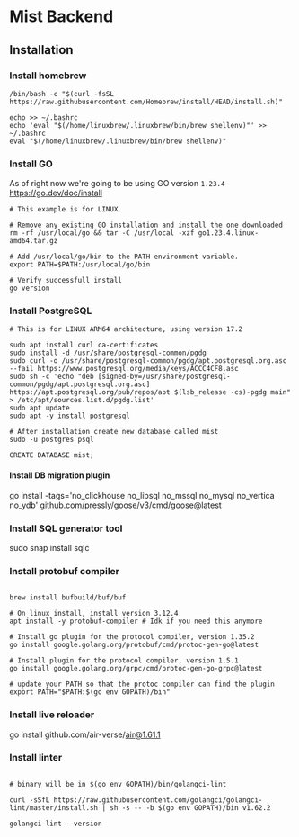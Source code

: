 # Mist Backend

## Installation

### Install homebrew

```
/bin/bash -c "$(curl -fsSL https://raw.githubusercontent.com/Homebrew/install/HEAD/install.sh)"

echo >> ~/.bashrc
echo 'eval "$(/home/linuxbrew/.linuxbrew/bin/brew shellenv)"' >> ~/.bashrc
eval "$(/home/linuxbrew/.linuxbrew/bin/brew shellenv)"
```

### Install GO

As of right now we're going to be using GO version `1.23.4`
https://go.dev/doc/install

```
# This example is for LINUX

# Remove any existing GO installation and install the one downloaded
rm -rf /usr/local/go && tar -C /usr/local -xzf go1.23.4.linux-amd64.tar.gz

# Add /usr/local/go/bin to the PATH environment variable.
export PATH=$PATH:/usr/local/go/bin

# Verify successfull install
go version
```

### Install PostgreSQL

```
# This is for LINUX ARM64 architecture, using version 17.2

sudo apt install curl ca-certificates
sudo install -d /usr/share/postgresql-common/pgdg
sudo curl -o /usr/share/postgresql-common/pgdg/apt.postgresql.org.asc --fail https://www.postgresql.org/media/keys/ACCC4CF8.asc
sudo sh -c 'echo "deb [signed-by=/usr/share/postgresql-common/pgdg/apt.postgresql.org.asc] https://apt.postgresql.org/pub/repos/apt $(lsb_release -cs)-pgdg main" > /etc/apt/sources.list.d/pgdg.list'
sudo apt update
sudo apt -y install postgresql

# After installation create new database called mist
sudo -u postgres psql

CREATE DATABASE mist;
```

#### Install DB migration plugin

go install -tags='no_clickhouse no_libsql no_mssql no_mysql no_vertica no_ydb' github.com/pressly/goose/v3/cmd/goose@latest

### Install SQL generator tool

sudo snap install sqlc

### Install protobuf compiler

```

brew install bufbuild/buf/buf

# On linux install, install version 3.12.4
apt install -y protobuf-compiler # Idk if you need this anymore

# Install go plugin for the protocol compiler, version 1.35.2
go install google.golang.org/protobuf/cmd/protoc-gen-go@latest

# Install plugin for the protocol compiler, version 1.5.1
go install google.golang.org/grpc/cmd/protoc-gen-go-grpc@latest

# update your PATH so that the protoc compiler can find the plugin
export PATH="$PATH:$(go env GOPATH)/bin"
```

### Install live reloader

go install github.com/air-verse/air@1.61.1

### Install linter

```

# binary will be in $(go env GOPATH)/bin/golangci-lint

curl -sSfL https://raw.githubusercontent.com/golangci/golangci-lint/master/install.sh | sh -s -- -b $(go env GOPATH)/bin v1.62.2

golangci-lint --version
```
